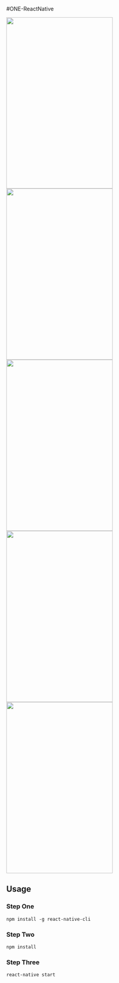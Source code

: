 #ONE-ReactNative

<img width="280" height="450" src="https://github.com/kenvies/ONE-ReactNative/blob/master/dis/Simulator%20Screen%20Shot%202017年8月16日%20下午3.12.04.png"/>
<img width="280" height="450" src="https://github.com/kenvies/ONE-ReactNative/blob/master/dis/Simulator%20Screen%20Shot%202017年8月16日%20下午3.12.12.png"/>

<img width="280" height="450" src="https://github.com/kenvies/ONE-ReactNative/blob/master/dis/Simulator%20Screen%20Shot%202017年8月16日%20下午3.12.17.png"/>
<img width="280" height="450" src="https://github.com/kenvies/ONE-ReactNative/blob/master/dis/Simulator%20Screen%20Shot%202017年8月16日%20下午3.12.24.png"/>

<img width="280" height="450" src="https://github.com/kenvies/ONE-ReactNative/blob/master/dis/Simulator%20Screen%20Shot%202017年8月16日%20下午3.12.43.png"/>

Usage
-----
### Step One

```
npm install -g react-native-cli
```
### Step Two

```
npm install
```
### Step Three

```
react-native start
```
